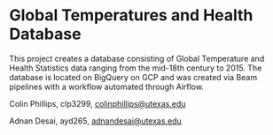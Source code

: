 # Global Temperatures and Health Database

This project creates a database consisting of Global Temperature and Health Statistics data ranging from the mid-18th century to 2015.
The database is located on BigQuery on GCP and was created via Beam pipelines with a workflow automated through Airflow. 

Colin Phillips, clp3299, colinphillips@utexas.edu 

Adnan Desai, ayd265, adnandesai@utexas.edu
